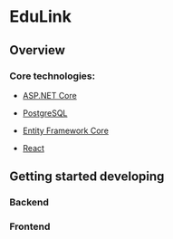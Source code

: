 # EduLink

## Overview

### Core technologies:

- [ASP.NET Core](https://learn.microsoft.com/en-us/aspnet/core/introduction-to-aspnet-core?view=aspnetcore-7.0)

- [PostgreSQL](https://www.postgresql.org/)

- [Entity Framework Core](https://learn.microsoft.com/en-us/ef/)

- [React](https://react.dev/)

## Getting started developing

### Backend

### Frontend
